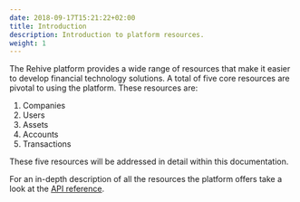 ```yaml
---
date: 2018-09-17T15:21:22+02:00
title: Introduction
description: Introduction to platform resources.
weight: 1
---
```


The Rehive platform provides a wide range of resources that make it easier to develop financial technology solutions. A total of five core resources are pivotal to using the platform. These resources are:

1. Companies
2. Users
3. Assets
4. Accounts
5. Transactions

These five resources will be  addressed in detail within this documentation.

<aside class="notice">
	For an in-depth description of all the resources the platform offers take a look at the <a href="https://api.docs.rehive.com" target="_blank">API reference</a>.
</aside>
